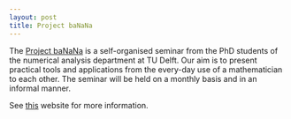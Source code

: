 ```yaml
---
layout: post
title: Project baNaNa
---
```


The [Project baNaNa] is a self-organised seminar from the PhD students of the
numerical analysis department at TU Delft.  Our aim is to present practical
tools and applications from the every-day use of a mathematician to each other.
The seminar will be held on a monthly basis and in an informal manner.

See [this][Project baNaNa] website for more information.

[Project baNaNa]: http://projectbanana.github.io
